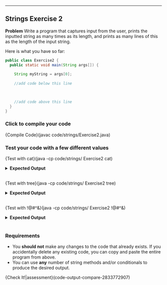 ----------

## Strings Exercise 2

**Problem**
Write a program that captures input from the user, prints the inputted string as many times as its length, and prints as many lines of this as the length of the input string.

Here is what you have so far:
```java
public class Exercise2 {
  public static void main(String args[]) {
    
    String myString = args[0];
    
    //add code below this line
    

    
    //add code above this line
  }
}
```

### Click to compile your code
{Compile Code}(javac code/strings/Exercise2.java)

### Test your code with a few different values

{Test with cat}(java -cp code/strings/ Exercise2 cat)
<details><summary><b>Expected Output</b></summary><code>catcatcat</code><br><code>catcatcat</code><br><code>catcatcat</code></details><br>

{Test with tree}(java -cp code/strings/ Exercise2 tree)
<details><summary><b>Expected Output</b></summary><code>treetreetreetree</code><br><code>treetreetreetree</code><br><code>treetreetreetree</code><br><code>treetreetreetree</code></details><br>

{Test with !@#^&}(java -cp code/strings/ Exercise2 !@#^&)
<details><summary><b>Expected Output</b></summary><code>!@#^&!@#^&!@#^&!@#^&!@#^&</code><br><code>!@#^&!@#^&!@#^&!@#^&!@#^&</code><br><code>!@#^&!@#^&!@#^&!@#^&!@#^&</code><br><code>!@#^&!@#^&!@#^&!@#^&!@#^&</code><br><code>!@#^&!@#^&!@#^&!@#^&!@#^&</code></details><br>

### Requirements
* You **should not** make any changes to the code that already exists. If you accidentally delete any existing code, you can copy and paste the entire program from above.
* You can use **any** number of string methods and/or conditionals to produce the desired output.

{Check It!|assessment}(code-output-compare-2833772907)
